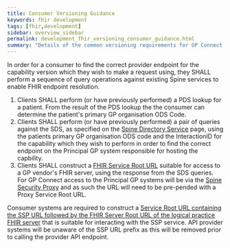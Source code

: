 ```yaml
---
title: Consumer Versioning Guidance
keywords: fhir development
tags: [fhir,development]
sidebar: overview_sidebar
permalink: development_fhir_versioning_consumer_guidance.html
summary: "Details of the common versioning requirements for GP Connect consumers."
---
```


In order for a consumer to find the correct provider endpoint for the capability version which they wish to make a request using, they SHALL perform a sequence of query operations against existing Spine services to enable FHIR endpoint resolution.

1. Clients SHALL perform (or have previously performed) a PDS lookup for a patient. From the result of the PDS lookup the the consumer can determine the patient's primary GP organisation ODS Code. 
2. Clients SHALL perform (or have previously performed) a pair of queries against the SDS, as specified on the [Spine Directory Service](/integration_spine_directory_service.html) page, using the patients primary GP organisation ODS code and the InteractionID for the capability which they wish to perform in order to find the correct endpoint on the Principal GP system responsible for hosting the capbility.
3. Clients SHALL construct a [FHIR Service Root URL](#ServiceRootURL) suitable for access to a GP vendor's FHIR server, using the response from the SDS queries. For GP Connect access to the Principal GP systems will be via the [Spine Security Proxy](#SpineSecurityProxy) and as such the URL will need to be pre-pended with a Proxy Service Root URL.

Consumer systems are required to construct a [Service Root URL containing the SSP URL followed by the FHIR Server Root URL of the logical practice FHIR server](integration_spine_security_proxy.html#proxied-fhir-requests) that is suitable for interacting with the SSP service. API provider systems will be unaware of the SSP URL prefix as this will be removed prior to calling the provider API endpoint.
